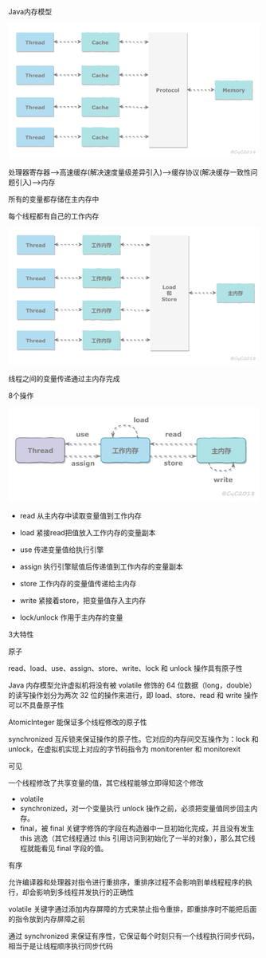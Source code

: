 Java内存模型

![img](assets/d2a12961-2b36-4463-b017-ca46a3308b8e.png)

处理器寄存器—>高速缓存(解决速度量级差异引入)—>缓存协议(解决缓存一致性问题引入)—>内存

所有的变量都存储在主内存中

每个线程都有自己的工作内存

![img](assets/8162aebb-8fd2-4620-b771-e65751ba7e41.png)

线程之间的变量传递通过主内存完成



8个操作

![img](assets/b6a7e8af-91bf-44b2-8874-ccc6d9d52afc.jpg)

- read 从主内存中读取变量值到工作内存
- load 紧接read把值放入工作内存的变量副本
- use 传递变量值给执行引擎
- assign 执行引擎赋值后传递值到工作内存的变量副本
- store 工作内存的变量值传递给主内存
- write 紧接着store，把变量值存入主内存

- lock/unlock 作用于主内存的变量



3大特性

原子

read、load、use、assign、store、write、lock 和 unlock 操作具有原子性

Java 内存模型允许虚拟机将没有被 volatile 修饰的 64 位数据（long，double）的读写操作划分为两次 32 位的操作来进行，即 load、store、read 和 write 操作可以不具备原子性

AtomicInteger 能保证多个线程修改的原子性

synchronized 互斥锁来保证操作的原子性。它对应的内存间交互操作为：lock 和 unlock，在虚拟机实现上对应的字节码指令为 monitorenter 和 monitorexit



可见

一个线程修改了共享变量的值，其它线程能够立即得知这个修改

- volatile
- synchronized，对一个变量执行 unlock 操作之前，必须把变量值同步回主内存。
- final，被 final 关键字修饰的字段在构造器中一旦初始化完成，并且没有发生 this 逃逸（其它线程通过 this 引用访问到初始化了一半的对象），那么其它线程就能看见 final 字段的值。



有序

允许编译器和处理器对指令进行重排序，重排序过程不会影响到单线程程序的执行，却会影响到多线程并发执行的正确性

volatile 关键字通过添加内存屏障的方式来禁止指令重排，即重排序时不能把后面的指令放到内存屏障之前

通过 synchronized 来保证有序性，它保证每个时刻只有一个线程执行同步代码，相当于是让线程顺序执行同步代码





















